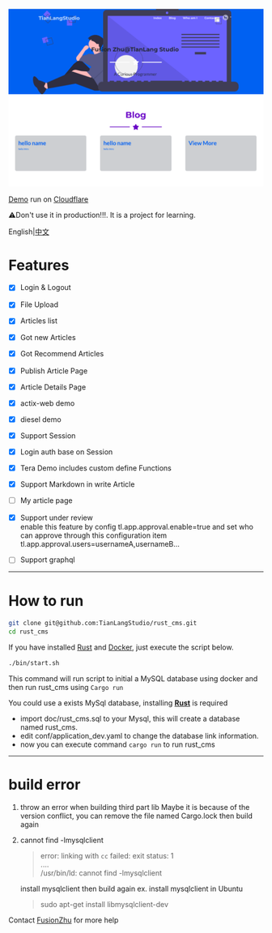 ![Rust CMS](./doc/imgs/rust_cms_screenshot_en.png)  

[Demo](https://www.tianlang.tech) run on [Cloudflare](https://www.cloudflare.com/)

⚠Don't use it in production!!!. It is a project for learning. 

English|[中文](./README_CN.md)

# Features
- [x]  Login & Logout
- [x]  File Upload　　
- [x]  Articles list
- [x]  Got new Articles
- [x]  Got Recommend Articles
- [x]  Publish Article Page　 
- [x]  Article Details Page
- [x]  actix-web demo
- [x]  diesel demo
- [x]  Support Session 
- [x]  Login auth base on Session  
- [x]  Tera Demo includes custom define Functions 
- [x]  Support Markdown in write Article 
- [ ]  My article page
- [x]  Support under review　  
    enable this feature by config tl.app.approval.enable=true and set who can approve through this configuration item tl.app.approval.users=usernameA,usernameB... 

- [ ]  Support graphql
---  

# How to run
```bash 
git clone git@github.com:TianLangStudio/rust_cms.git     
cd rust_cms
```   
If you have installed [Rust](https://www.rust-lang.org/tools/install) and [Docker](https://docs.docker.com/engine/install/), just execute the script below.  
```bash 
./bin/start.sh
```  
This command will run script to initial a MySQL database using docker and then run rust_cms using `Cargo run`

You could use a exists MySql database, installing **[Rust](https://www.rust-lang.org/tools/install)** is required

- import doc/rust_cms.sql to your Mysql, this will create a database named rust_cms.  
- edit conf/application_dev.yaml to change the database link information. 
- now you can execute command `cargo run` to run rust_cms
---  

# build error  
1. throw an error when building third part lib
   Maybe it is because of the version conflict,  you can remove the file named Cargo.lock then build again

2. cannot find -lmysqlclient
   > error: linking with `cc` failed: exit status: 1   
   > ....   
   > /usr/bin/ld: cannot find -lmysqlclient  

   install mysqlclient then build again ex. install mysqlclient in Ubuntu  
   >  sudo apt-get install libmysqlclient-dev 

Contact [FusionZhu](https://www.upwork.com/fl/huanqingzhu?mp_source=share) for more help 
